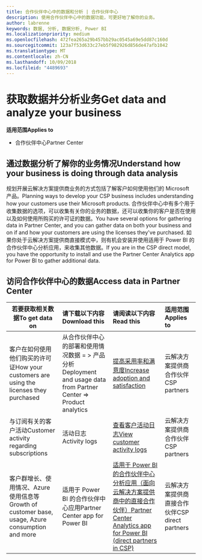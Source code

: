 ```yaml
---
title: 合作伙伴中心中的数据和分析 | 合作伙伴中心
description: 使用合作伙伴中心中的数据功能，可更好地了解你的业务。
author: labrenne
keywords: 数据, 分析, 数据分析, Power BI
ms.localizationpriority: medium
ms.openlocfilehash: 472fea265a29b457bb29ac0545a69e5dd87c160d
ms.sourcegitcommit: 123a7f53d633c27eb5f982926d856de47afb1042
ms.translationtype: MT
ms.contentlocale: zh-CN
ms.lasthandoff: 10/09/2018
ms.locfileid: "4489693"
---
```

# <a name="get-data-and-analyze-your-business"></a><span data-ttu-id="cea7f-104">获取数据并分析业务</span><span class="sxs-lookup"><span data-stu-id="cea7f-104">Get data and analyze your business</span></span> 

**<span data-ttu-id="cea7f-105">适用范围</span><span class="sxs-lookup"><span data-stu-id="cea7f-105">Applies to</span></span>**

-  <span data-ttu-id="cea7f-106">合作伙伴中心</span><span class="sxs-lookup"><span data-stu-id="cea7f-106">Partner Center</span></span> 

## <a name="understand-how-your-business-is-doing-through-data-analysis"></a><span data-ttu-id="cea7f-107">通过数据分析了解你的业务情况</span><span class="sxs-lookup"><span data-stu-id="cea7f-107">Understand how your business is doing through data analysis</span></span>

<span data-ttu-id="cea7f-108">规划开展云解决方案提供商业务的方式包括了解客户如何使用他们的 Microsoft 产品。</span><span class="sxs-lookup"><span data-stu-id="cea7f-108">Planning ways to develop your CSP business includes understanding how your customers use their Microsoft products.</span></span> <span data-ttu-id="cea7f-109">合作伙伴中心中有多个用于收集数据的选项，可以收集有关你的业务的数据，还可以收集你的客户是否在使用以及如何使用所购买的许可证的数据。</span><span class="sxs-lookup"><span data-stu-id="cea7f-109">You have several options for gathering data in Partner Center, and you can gather data on both your business and on if and how your customers are using the licenses they've purchased.</span></span> <span data-ttu-id="cea7f-110">如果你处于云解决方案提供商直接模式中，则有机会安装并使用适用于 Power BI 的合作伙伴中心分析应用，来收集其他数据。</span><span class="sxs-lookup"><span data-stu-id="cea7f-110">If you are in the CSP direct model, you have the opportunity to install and use the Partner Center Analytics app for Power BI to gather additional data.</span></span>

## <a name="access-data-in-partner-center"></a><span data-ttu-id="cea7f-111">访问合作伙伴中心的数据</span><span class="sxs-lookup"><span data-stu-id="cea7f-111">Access data in Partner Center</span></span>

|**<span data-ttu-id="cea7f-112">若要获取相关数据</span><span class="sxs-lookup"><span data-stu-id="cea7f-112">To get data on</span></span>**   |**<span data-ttu-id="cea7f-113">请下载以下内容</span><span class="sxs-lookup"><span data-stu-id="cea7f-113">Download this</span></span>**   |**<span data-ttu-id="cea7f-114">请阅读以下内容</span><span class="sxs-lookup"><span data-stu-id="cea7f-114">Read this</span></span>**   | **<span data-ttu-id="cea7f-115">适用范围</span><span class="sxs-lookup"><span data-stu-id="cea7f-115">Applies to</span></span>**    |
|---------------------|:-----------------------|:---------------|:--------------|
|<span data-ttu-id="cea7f-116">客户在如何使用他们购买的许可证</span><span class="sxs-lookup"><span data-stu-id="cea7f-116">How your customers are using the licenses they purchased</span></span>   |<span data-ttu-id="cea7f-117">从合作伙伴中心的部署和使用情况数据 = > 产品分析</span><span class="sxs-lookup"><span data-stu-id="cea7f-117">Deployment and usage data from Partner Center => Product analytics</span></span>   |[<span data-ttu-id="cea7f-118">提高采用率和满意度</span><span class="sxs-lookup"><span data-stu-id="cea7f-118">Increase adoption and satisfaction</span></span>](increasing-adoption-and-satisfaction.md)|<span data-ttu-id="cea7f-119">云解决方案提供商合作伙伴</span><span class="sxs-lookup"><span data-stu-id="cea7f-119">CSP partners</span></span>|
|<span data-ttu-id="cea7f-120">与订阅有关的客户活动</span><span class="sxs-lookup"><span data-stu-id="cea7f-120">Customer activity regarding subscriptions</span></span>   |<span data-ttu-id="cea7f-121">活动日志</span><span class="sxs-lookup"><span data-stu-id="cea7f-121">Activity logs</span></span>   |[<span data-ttu-id="cea7f-122">查看客户活动日志</span><span class="sxs-lookup"><span data-stu-id="cea7f-122">View customer activity logs</span></span>](activity-logs.md)|<span data-ttu-id="cea7f-123">云解决方案提供商合作伙伴</span><span class="sxs-lookup"><span data-stu-id="cea7f-123">CSP partners</span></span>   |
|<span data-ttu-id="cea7f-124">客户群增长、使用情况、Azure 使用信息等</span><span class="sxs-lookup"><span data-stu-id="cea7f-124">Growth of customer base, usage, Azure consumption and more</span></span>   |<span data-ttu-id="cea7f-125">适用于 Power BI 的合作伙伴中心应用</span><span class="sxs-lookup"><span data-stu-id="cea7f-125">Partner Center app for Power BI</span></span>   |[<span data-ttu-id="cea7f-126">适用于 Power BI 的合作伙伴中心分析应用（面向云解决方案提供商中的直接合作伙伴）</span><span class="sxs-lookup"><span data-stu-id="cea7f-126">Partner Center Analytics app for Power BI (direct partners in CSP)</span></span>](power-bi-app-for-direct-partners.md)|<span data-ttu-id="cea7f-127">云解决方案提供商直接合作伙伴</span><span class="sxs-lookup"><span data-stu-id="cea7f-127">CSP direct partners</span></span>|






